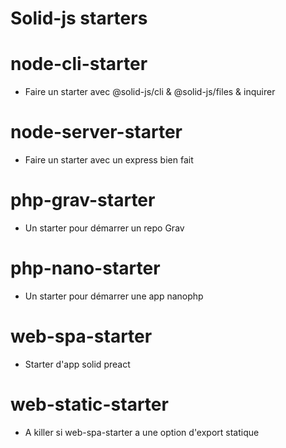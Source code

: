 # Solid-js starters

# node-cli-starter
- Faire un starter avec @solid-js/cli & @solid-js/files & inquirer

# node-server-starter
- Faire un starter avec un express bien fait

# php-grav-starter
- Un starter pour démarrer un repo Grav

# php-nano-starter
- Un starter pour démarrer une app nanophp

# web-spa-starter
- Starter d'app solid preact

# web-static-starter
- A killer si web-spa-starter a une option d'export statique